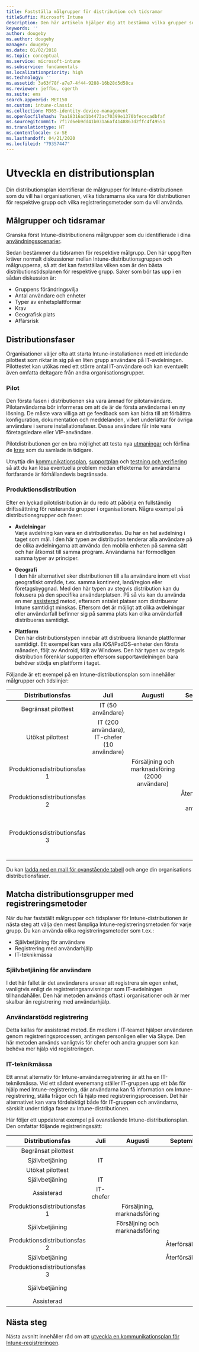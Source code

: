 ```yaml
---
title: Fastställa målgrupper för distribution och tidsramar
titleSuffix: Microsoft Intune
description: Den här artikeln hjälper dig att bestämma vilka grupper som ska distribueras till Microsoft Intune, samt hur tidsramarna ska vara för dessa distributioner.
keywords: ''
author: dougeby
ms.author: dougeby
manager: dougeby
ms.date: 01/02/2018
ms.topic: conceptual
ms.service: microsoft-intune
ms.subservice: fundamentals
ms.localizationpriority: high
ms.technology: ''
ms.assetid: 3a63f78f-a7e7-4f44-9288-16b28d5d58ca
ms.reviewer: jeffbu, cgerth
ms.suite: ems
search.appverid: MET150
ms.custom: intune-classic
ms.collection: M365-identity-device-management
ms.openlocfilehash: 7aa18316ad1b4473ac70399e1370bfececadbfaf
ms.sourcegitcommit: 7f17d6eb9dd41b031a6af4148863d2ffc4f49551
ms.translationtype: HT
ms.contentlocale: sv-SE
ms.lasthandoff: 04/21/2020
ms.locfileid: "79357447"
---
```

# <a name="develop-a-rollout-plan"></a>Utveckla en distributionsplan

Din distributionsplan identifierar de målgrupper för Intune-distributionen som du vill ha i organisationen, vilka tidsramarna ska vara för distributionen för respektive grupp och vilka registreringsmetoder som du vill använda.

## <a name="targeted-groups-and-timeframes"></a>Målgrupper och tidsramar

Granska först Intune-distributionens målgrupper som du identifierade i dina [användningsscenarier](planning-guide-scenarios.md).

Sedan bestämmer du tidsramen för respektive målgrupp. Den här uppgiften kräver normalt diskussioner mellan Intune-distributionsgruppen och målgrupperna, så att det kan fastställas vilken som är den bästa distributionstidsplanen för respektive grupp. Saker som bör tas upp i en sådan diskussion är:
* Gruppens förändringsvilja
* Antal användare och enheter
* Typer av enhetsplattformar
* Krav
* Geografisk plats
* Affärsrisk

## <a name="rollout-phases"></a>Distributionsfaser
Organisationer väljer ofta att starta Intune-installationen med ett inledande pilottest som riktar in sig på en liten grupp användare på IT-avdelningen. Pilottestet kan utökas med ett större antal IT-användare och kan eventuellt även omfatta deltagare från andra organisationsgrupper.

### <a name="pilot"></a>Pilot
Den första fasen i distributionen ska vara ämnad för pilotanvändare. Pilotanvändarna bör informeras om att de är de första användarna i en ny lösning. De måste vara villiga att ge feedback som kan bidra till att förbättra konfiguration, dokumentation och meddelanden, vilket underlättar för övriga användare i senare installationsfaser. Dessa användare får inte vara företagsledare eller VIP-användare.

Pilotdistributionen ger en bra möjlighet att testa nya [utmaningar](planning-guide-deployment-goals.md) och förfina de [krav](planning-guide-requirements.md) som du samlade in tidigare.

Utnyttja din [kommunikationsplan](planning-guide-communication-plan.md), [supportplan](planning-guide-support-plan.md) och [testning och verifiering](planning-guide-test-validation.md) så att du kan lösa eventuella problem medan effekterna för användarna fortfarande är förhållandevis begränsade.

### <a name="production-rollout"></a>Produktionsdistribution
Efter en lyckad pilotdistribution är du redo att påbörja en fullständig driftssättning för resterande grupper i organisationen. Några exempel på distributionsgrupper och faser:

- **Avdelningar** <br/>Varje avdelning kan vara en distributionsfas. Du har en hel avdelning i taget som mål. I den här typen av distribution tenderar alla användare på de olika avdelningarna att använda den mobila enheten på samma sätt och har åtkomst till samma program. Användarna har förmodligen samma typer av principer.

- **Geografi** <br/>I den här alternativet sker distributionen till alla användare inom ett visst geografiskt område, t.ex. samma kontinent, land/region eller företagsbyggnad. Med den här typen av stegvis distribution kan du fokusera på den specifika användarplatsen. På så vis kan du använda en mer [assisterad](#user-assisted-enrollment) metod, eftersom antalet platser som distribuerar Intune samtidigt minskas. Eftersom det är möjligt att olika avdelningar eller användarfall befinner sig på samma plats kan olika användarfall distribueras samtidigt.

- **Plattform** <br/>Den här distributionstypen innebär att distribuera liknande plattformar samtidigt. Ett exempel kan vara alla iOS/iPadOS-enheter den första månaden, följt av Android, följt av Windows. Den här typen av stegvis distribution förenklar supporten eftersom supportavdelningen bara behöver stödja en plattform i taget.

Följande är ett exempel på en Intune-distributionsplan som innehåller målgrupper och tidslinjer:

| **Distributionsfas** | **Juli** | **Augusti** | **September** | **Oktober** |
|:---:|:---:|:---:|:---:|:---:|
| Begränsat pilottest | IT (50 användare) |  |  |  |                                                         
| Utökat pilottest | IT (200 användare), IT-chefer (10 användare) |  |  |  |                                                         
| Produktionsdistributionsfas 1 |  | Försäljning och marknadsföring (2000 användare) |  |  |
| Produktionsdistributionsfas 2 |  |  | Återförsäljning (1000 användare) |  |
| Produktionsdistributionsfas 3 |  |  |  | Personalavdelning (50 användare), ekonomi (40 användare), chefer (30 användare) |

Du kan [ladda ned en mall för ovanstående tabell](https://gallery.technet.microsoft.com/Intune-deployment-planning-fae156c2?redir=0) och ange din organisations distributionsfaser.
## <a name="match-rollout-groups-to-enrollment-approaches"></a>Matcha distributionsgrupper med registreringsmetoder

När du har fastställt målgrupper och tidsplaner för Intune-distributionen är nästa steg att välja den mest lämpliga Intune-registreringsmetoden för varje grupp. Du kan använda olika registreringsmetoder som t.ex.:
* Självbetjäning för användare
* Registrering med användarhjälp
* IT-teknikmässa

### <a name="user-self-service"></a>Självbetjäning för användare

I det här fallet är det användarens ansvar att registrera sin egen enhet, vanligtvis enligt de registreringsanvisningar som IT-avdelningen tillhandahåller. Den här metoden används oftast i organisationer och är mer skalbar än registrering med användarhjälp.

### <a name="user-assisted-enrollment"></a>Användarstödd registrering

Detta kallas för assisterad metod. En medlem i IT-teamet hjälper användaren genom registreringsprocessen, antingen personligen eller via Skype. Den här metoden används vanligtvis för chefer och andra grupper som kan behöva mer hjälp vid registreringen.

### <a name="it-tech-fair"></a>IT-teknikmässa

Ett annat alternativ för Intune-användarregistrering är att ha en IT-teknikmässa. Vid ett sådant evenemang ställer IT-gruppen upp ett bås för hjälp med Intune-registrering, där användarna kan få information om Intune-registrering, ställa frågor och få hjälp med registreringsprocessen. Det här alternativet kan vara fördelaktigt både för IT-gruppen och användarna, särskilt under tidiga faser av Intune-distributionen.

Här följer ett uppdaterat exempel på ovanstående Intune-distributionsplan. Den omfattar följande registreringssätt:

| **Distributionsfas** | **Juli** | **Augusti** | **September** | **Oktober** |
|:---:|:---:|:---:|:---:|:---:|
| Begränsat pilottest |  |  |  |  |
| Självbetjäning | IT |  |  |  |
| Utökat pilottest |  |  |  |  |
| Självbetjäning | IT |  |  |  |
| Assisterad | IT-chefer |  |  |  |
| Produktionsdistributionsfas 1 |  | Försäljning, marknadsföring |  |  |
| Självbetjäning |  | Försäljning och marknadsföring |  |  |
| Produktionsdistributionsfas 2 |  |  | Återförsäljning |  |
| Självbetjäning |  |  | Återförsäljning |  |
| Produktionsdistributionsfas 3 |  |  |  | Chefer, HR, ekonomi |
| Självbetjäning |  |  |  | Personalavdelning, ekonomi |
| Assisterad |  |  |  | Chefer |

## <a name="next-steps"></a>Nästa steg

Nästa avsnitt innehåller råd om att [utveckla en kommunikationsplan för Intune-registreringen](planning-guide-communication-plan.md).
